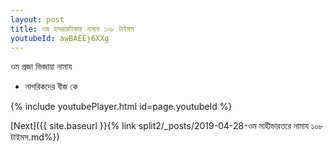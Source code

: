 ```yaml
---
layout: post
title: ওম হসম্ভারটাকায় নামায ১০৮ টাইমস
youtubeId: awBAEEj6XXg
---
```

 
 
 ওম প্রজা ভিজায়া নামায  
 
 -  নাগরিকদের বীজ কে 
 
  
 
  
 
 
 
 
 
 


{% include youtubePlayer.html id=page.youtubeId %}
 
[Next]({{ site.baseurl }}{% link  split2/_posts/2019-04-28-ওম মাহীভারতরে নামায ১০৮ টাইমস.md%})
 
